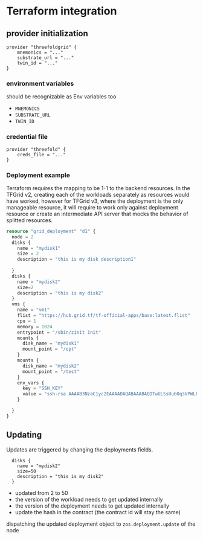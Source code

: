 # Terraform integration

## provider initialization


```
provider "threefoldgrid" {
    mnemonics = "..."
    substrate_url = "..."
    twin_id = "..."
}
```
### environment variables
should be recognizable as Env variables too
- `MNEMONICS`
- `SUBSTRATE_URL`
- `TWIN_ID`

### credential file

```
provider "threefold" {
    creds_file = "..."
}

```

### Deployment example

Terraform requires the mapping to be 1-1 to the backend resources. In the TFGrid v2, creating each of the workloads separately as resources would have worked, however for TFGrid v3, where the deployment is the only manageable resource, it will require to work only against deployment resource or create an intermediate API server that mocks the behavior of splitted resources.

```terraform
resource "grid_deployment" "d1" {
  node = 2
  disks {
    name = "mydisk1"
    size = 2
    description = "this is my disk description1"
    
  }
  disks {
    name = "mydisk2"
    size=2
    description = "this is my disk2"
  }
  vms {
    name = "vm1"
    flist = "https://hub.grid.tf/tf-official-apps/base:latest.flist"
    cpu = 1
    memory = 1024
    entrypoint = "/sbin/zinit init"
    mounts {
      disk_name = "mydisk1"
      mount_point = "/opt"
    }
    mounts {
      disk_name = "mydisk2"
      mount_point = "/test"
    }
    env_vars {
      key = "SSH_KEY"
      value = "ssh-rsa AAAAB3NzaC1yc2EAAAADAQABAAABAQDTwULSsUubOq3VPWL6cdrDvexDmjfznGydFPyaNcn7gAL9lRxwFbCDPMj7MbhNSpxxHV2+/iJPQOTVJu4oc1N7bPP3gBCnF51rPrhTpGCt5pBbTzeyNweanhedkKDsCO2mIEh/92Od5Hg512dX4j7Zw6ipRWYSaepapfyoRnNSriW/s3DH/uewezVtL5EuypMdfNngV/u2KZYWoeiwhrY/yEUykQVUwDysW/xUJNP5o+KSTAvNSJatr3FbuCFuCjBSvageOLHePTeUwu6qjqe+Xs4piF1ByO/6cOJ8bt5Vcx0bAtI8/MPApplUU/JWevsPNApvnA/ntffI+u8DCwgP"
    }

  }
}
```

## Updating

Updates are triggered by changing the deployments fields.
```
  disks {
    name = "mydisk2"
    size=50
    description = "this is my disk2"
  }
```

- updated from 2 to 50
- the version of the workload needs to get updated internally
- the version of the deployment needs to get updated internally
- update the hash in the contract (the contract id will stay the same)
  
dispatching the updated deployment object to `zos.deployment.update` of the node 